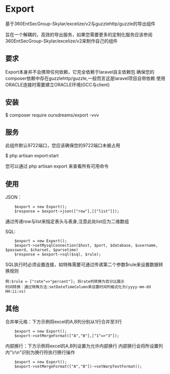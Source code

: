 # Export
基于360EntSecGroup-Skylar/excelize/v2与guzzlehttp/guzzle的导出组件

旨在一个解耦的，高效的导出服务，如果您需要更多的定制化服务应该参阅360EntSecGroup-Skylar/excelize/v2来制作自己的组件

## 要求
Export本身并不会携带任何依赖，它完全依赖于laravel自主依赖包
确保您的composer依赖中存在guzzlehttp/guzzle,一般而言这是laravel项目自带依赖
使用ORACLE连接时需要建立ORACLE环境(GCC与client)

## 安装
$ composer require oursdreams/export -vvv

## 服务
此组件默认9722端口，您应该确保您的9722端口未被占用

$ php artisan export:start

您可以通过 php artisan export 来查看所有可用命令

## 使用
JSON：

        $export = new Export();
        $response = $export->json(["row"],[["list"]]);
        
通过传递row与list来指定表头与表身,注意此处list应为二维数组

SQL:

        $export = new Export();
        $export->setMysqlConnection($host, $port, $database, $username, $password, $charset, $parsetime)
        $response = $export->sql($sql, $rule);
SQL执行时必须设置连接，如特殊需要可通过传递第二个参数$rule来设置数据转换规则

    例:$rule = ["rate"=>"percent"]; 将rate列转换为百分比展示
    时间转换：通过特殊方法:setDateTimeColumn来设置时间列格式化为(yyyy-mm-dd HH:ii:ss)

## 其他
合并单元格：下方示例将excel的A,B列分别从1行合并至3行

        $export = new Export();
        $export->setMergeFormat(["A","B"],["1"=>"3"]);
        
内部换行：下方示例将excel的A,B列设置为允许内部换行
        内部换行会将所设置列内"\r\n"识别为换行符执行换行操作

        $export = new Export();
        $export->setMergeFormat(["A","B"])->setWarpTextFormat();
        
        
